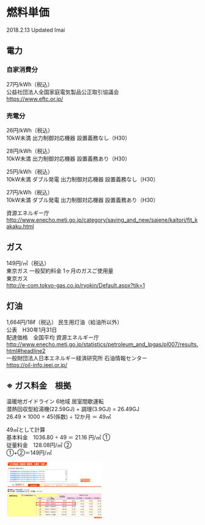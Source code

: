 # 燃料単価

2018.2.13 Updated Imai

## 電力
### 自家消費分
27円/kWh（税込）  
公益社団法人全国家庭電気製品公正取引協議会  
https://www.eftc.or.jp/

### 売電分
26円/kWh（税込）  
10kW未満 出力制御対応機器 設置義務なし（H30）  

28円/kWh（税込）  
10kW未満 出力制御対応機器 設置義務あり（H30）

25円/kWh（税込）  
10kW未満 ダブル発電 出力制御対応機器 設置義務なし（H30）

27円/kWh（税込）  
10kW未満 ダブル発電 出力制御対応機器 設置義務あり（H30）	 

資源エネルギー庁
http://www.enecho.meti.go.jp/category/saving_and_new/saiene/kaitori/fit_kakaku.html

## ガス
149円/㎥（税込）  
東京ガス 一般契約料金 1ヶ月のガスご使用量  
東京ガス  
http://e-com.tokyo-gas.co.jp/ryokin/Default.aspx?tik=1

## 灯油
1,664円/18ℓ（税込）
民生用灯油（給油所以外）  
公表　H30年1月31日  
配達価格　全国平均	資源エネルギー庁  
http://www.enecho.meti.go.jp/statistics/petroleum_and_lpgas/pl007/results.html#headline2  
一般財団法人日本エネルギー経済研究所 石油情報センター  
https://oil-info.ieej.or.jp/


## ※ ガス料金　根拠
温暖地ガイドライン 6地域 居室間歇運転  
潜熱回収型給湯機(22.59GJ) + 調理(3.9GJ) = 26.49GJ  
26.49 × 1000 ÷ 45(係数) ÷ 12か月 ＝ 49㎥

49㎥として計算  
基本料金　1036.80 ÷ 49 ＝ 21.16 円/㎥ ①  
従量料金　128.08円/㎥ ②  
①+②＝149円/㎥

<img src = "tokyogas.png" width = 50%>

